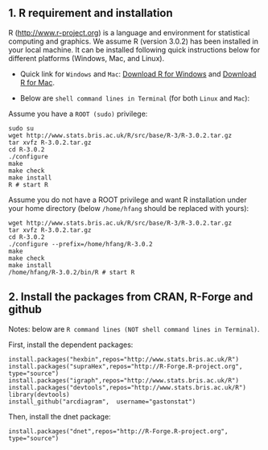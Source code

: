 ## 1. R requirement and installation

R (http://www.r-project.org) is a language and environment for statistical computing and graphics. We assume R (version 3.0.2) has been installed in your local machine. It can be installed following quick instructions below for different platforms (Windows, Mac, and Linux).

* Quick link for `Windows` and `Mac`: [Download R for Windows](http://www.stats.bris.ac.uk/R/bin/windows/base/R-3.0.2-win.exe) and [Download R for Mac](http://www.stats.bris.ac.uk/R/bin/macosx/R-latest.pkg).

* Below are `shell command lines in Terminal` (for both `Linux` and `Mac`):

Assume you have a `ROOT (sudo)` privilege:
    
    sudo su
    wget http://www.stats.bris.ac.uk/R/src/base/R-3/R-3.0.2.tar.gz
    tar xvfz R-3.0.2.tar.gz
    cd R-3.0.2
    ./configure
    make
    make check
    make install
    R # start R

Assume you do not have a ROOT privilege and want R installation under your home directory (below `/home/hfang` should be replaced with yours):

    wget http://www.stats.bris.ac.uk/R/src/base/R-3/R-3.0.2.tar.gz
    tar xvfz R-3.0.2.tar.gz
    cd R-3.0.2
    ./configure --prefix=/home/hfang/R-3.0.2
    make
    make check
    make install
    /home/hfang/R-3.0.2/bin/R # start R

## 2. Install the packages from CRAN, R-Forge and github

Notes: below are `R command lines (NOT shell command lines in Terminal)`.

First, install the dependent packages:

    install.packages("hexbin",repos="http://www.stats.bris.ac.uk/R")
    install.packages("supraHex",repos="http://R-Forge.R-project.org", type="source")
    install.packages("igraph",repos="http://www.stats.bris.ac.uk/R")
    install.packages("devtools",repos="http://www.stats.bris.ac.uk/R")
    library(devtools)
    install_github("arcdiagram",  username="gastonstat")

Then, install the dnet package:

    install.packages("dnet",repos="http://R-Forge.R-project.org", type="source")